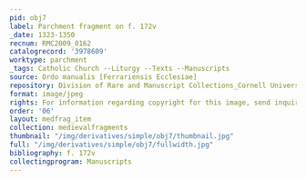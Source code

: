 ```yaml
---
pid: obj7
label: Parchment fragment on f. 172v
_date: 1323-1350
recnum: RMC2009_0162
catalogrecord: '3978609'
worktype: parchment
_tags: Catholic Church --Liturgy --Texts --Manuscripts
source: Ordo manualis [Ferrariensis Ecclesiae]
repository: Division of Rare and Manuscript Collections_Cornell University Library
format: image/jpeg
rights: For information regarding copyright for this image, send inquiries to rarerepro@cornell.edu
order: '06'
layout: medfrag_item
collection: medievalfragments
thumbnail: "/img/derivatives/simple/obj7/thumbnail.jpg"
full: "/img/derivatives/simple/obj7/fullwidth.jpg"
bibliography: f. 172v
collectingprogram: Manuscripts
---
```

